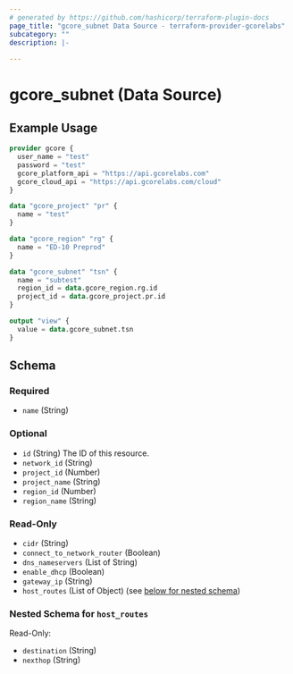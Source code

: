 ```yaml
---
# generated by https://github.com/hashicorp/terraform-plugin-docs
page_title: "gcore_subnet Data Source - terraform-provider-gcorelabs"
subcategory: ""
description: |-
  
---
```


# gcore_subnet (Data Source)



## Example Usage

```terraform
provider gcore {
  user_name = "test"
  password = "test"
  gcore_platform_api = "https://api.gcorelabs.com"
  gcore_cloud_api = "https://api.gcorelabs.com/cloud"
}

data "gcore_project" "pr" {
  name = "test"
}

data "gcore_region" "rg" {
  name = "ED-10 Preprod"
}

data "gcore_subnet" "tsn" {
  name = "subtest"
  region_id = data.gcore_region.rg.id
  project_id = data.gcore_project.pr.id
}

output "view" {
  value = data.gcore_subnet.tsn
}
```

<!-- schema generated by tfplugindocs -->
## Schema

### Required

- `name` (String)

### Optional

- `id` (String) The ID of this resource.
- `network_id` (String)
- `project_id` (Number)
- `project_name` (String)
- `region_id` (Number)
- `region_name` (String)

### Read-Only

- `cidr` (String)
- `connect_to_network_router` (Boolean)
- `dns_nameservers` (List of String)
- `enable_dhcp` (Boolean)
- `gateway_ip` (String)
- `host_routes` (List of Object) (see [below for nested schema](#nestedatt--host_routes))

<a id="nestedatt--host_routes"></a>
### Nested Schema for `host_routes`

Read-Only:

- `destination` (String)
- `nexthop` (String)


